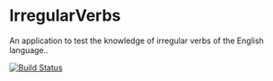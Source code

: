 # IrregularVerbs
An application to test the knowledge of irregular verbs of the English language..

[![Build Status](https://travis-ci.org/oxeq/IrregularVerbs.svg?branch=master)](https://travis-ci.org/oxeq/IrregularVerbs)
